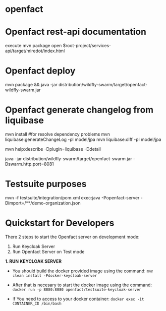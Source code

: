 # openfact

# Openfact rest-api documentation

execute mvn package
open $root-project/services-api/target/miredot/index.html

# Openfact deploy

mvn package && java -jar distribution/wildfly-swarm/target/openfact-wildfly-swarm.jar

# Openfact generate changelog from liquibase
mvn install #for resolve dependency problems
mvn liquibase:generateChangeLog -pl model/jpa
mvn liquibase:diff -pl model/jpa

mvn help:describe -Dplugin=liquibase -Ddetail


java -jar distribution/wildfly-swarm/target/openfact-swarm.jar -Dswarm.http.port=8081




# Testsuite purposes
mvn -f testsuite/integration/pom.xml exec:java -Popenfact-server -Dimport=/**/demo-organization.json

# Quickstart for Developers
There 2 steps to start the Openfact server on development mode:
1. Run Keycloak Server
2. Run Openfact Server on Test mode

**1. RUN KEYCLOAK SERVER**
 - You should build the docker provided image using the command:
 `mvn clean install -Pdocker-keycloak-server`
 
 - After that is necesary to start the docker image using the command:
 `docker run -p 8080:8080 openfact/testsuite-keycloak-server`
 
 - If You need to access to your docker container:
 `docker exec -it CONTAINER_ID /bin/bash`